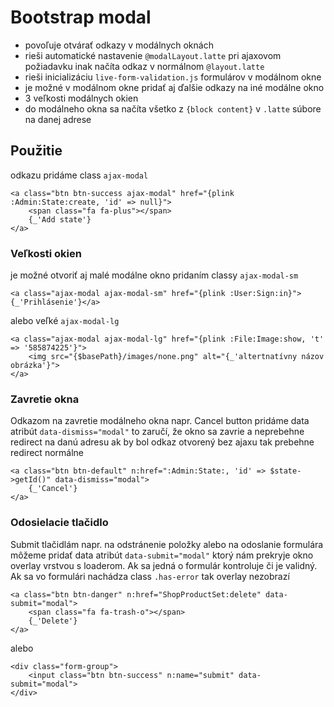 # Bootstrap modal

* povoľuje otvárať odkazy v modálnych oknách
* rieši automatické nastavenie `@modalLayout.latte` pri ajaxovom požiadavku inak načíta odkaz v normálnom `@layout.latte`
* rieši inicializáciu `live-form-validation.js` formulárov v modálnom okne
* je možné v modálnom okne pridať aj ďalšie odkazy na iné modálne okno
* 3 veľkosti modálnych okien
* do modálneho okna sa načíta všetko z `{block content}` v `.latte` súbore na danej adrese

## Použitie
odkazu pridáme class `ajax-modal`

```
<a class="btn btn-success ajax-modal" href="{plink :Admin:State:create, 'id' => null}">
    <span class="fa fa-plus"></span>
    {_'Add state'}
</a>
```

### Veľkosti okien

je možné otvoriť aj malé modálne okno pridaním classy `ajax-modal-sm`

```
<a class="ajax-modal ajax-modal-sm" href="{plink :User:Sign:in}">{_'Prihlásenie'}</a>
```

alebo veľké `ajax-modal-lg`

```
<a class="ajax-modal ajax-modal-lg" href="{plink :File:Image:show, 't' => '585874225'}">
    <img src="{$basePath}/images/none.png" alt="{_'altertnatívny názov obrázka'}">
</a>
```

### Zavretie okna

Odkazom na zavretie modálneho okna napr. Cancel button pridáme data atribút `data-dismiss="modal"`
to zaručí, že okno sa zavrie a neprebehne redirect na danú adresu
ak by bol odkaz otvorený bez ajaxu tak prebehne redirect normálne

```
<a class="btn btn-default" n:href=":Admin:State:, 'id' => $state->getId()" data-dismiss="modal">
    {_'Cancel'}
</a>
```

### Odosielacie tlačidlo

Submit tlačidlám napr. na odstránenie položky alebo na odoslanie formulára môžeme pridať data atribút `data-submit="modal"`
ktorý nám prekryje okno overlay vrstvou s loaderom. Ak sa jedná o formulár kontroluje či je validný.
Ak sa vo formulári nachádza class `.has-error` tak overlay nezobrazí

```
<a class="btn btn-danger" n:href="ShopProductSet:delete" data-submit="modal">
    <span class="fa fa-trash-o"></span>
    {_'Delete'}
</a>
```
alebo
```
<div class="form-group">
    <input class="btn btn-success" n:name="submit" data-submit="modal"> 
</div>
```
